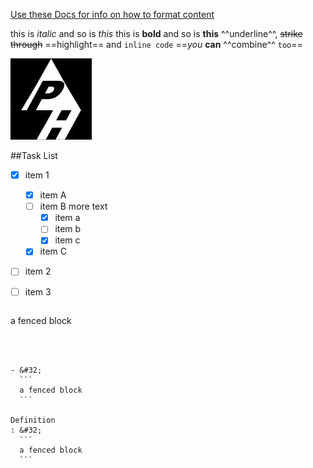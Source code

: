 
[Use these Docs for info on how to format content](https://facelessuser.github.io/pymdown-extensions)

this is _italic_ and so is *this*
this is __bold__ and so is **this**
^^underline^^,  ~~strike through~~
==highlight==  and `inline code`
==*you* **can** ^^combine^^ `too`==


![Test Image](../assets/polyhammer_logo.png)




##Task List

-   [X] item 1
    *   [X] item A
    *   [ ] item B
        more text
        +   [x] item a
        +   [ ] item b
        +   [x] item c
    *   [X] item C
-   [ ] item 2
-   [ ] item 3


> ```
  a fenced block
  ```



- &#32;
    ```
    a fenced block
    ```

Definition
: &#32;
    ```
    a fenced block
    ```